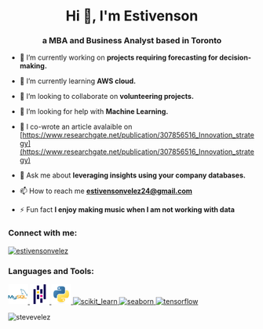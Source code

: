 <h1 align="center">Hi 👋, I'm Estivenson</h1>
<h3 align="center">a MBA and Business Analyst based in Toronto</h3>

- 🔭 I’m currently working on **projects requiring forecasting for decision-making.**

- 🌱 I’m currently learning **AWS cloud.**

- 👯 I’m looking to collaborate on **volunteering projects.**

- 🤝 I’m looking for help with **Machine Learning.**

- 📝 I co-wrote an article avalaible on [https://www.researchgate.net/publication/307856516_Innovation_strategy](https://www.researchgate.net/publication/307856516_Innovation_strategy)

- 💬 Ask me about **leveraging insights using your company databases.**

- 📫 How to reach me **estivensonvelez24@gmail.com**

- ⚡ Fun fact **I enjoy making music when I am not working with data**

<h3 align="left">Connect with me:</h3>
<p align="left">
<a href="https://linkedin.com/in/estivensonvelez" target="blank"><img align="center" src="https://raw.githubusercontent.com/rahuldkjain/github-profile-readme-generator/master/src/images/icons/Social/linked-in-alt.svg" alt="estivensonvelez" height="30" width="40" /></a>
</p>

<h3 align="left">Languages and Tools:</h3>
<p align="left"> <a href="https://www.mysql.com/" target="_blank" rel="noreferrer"> <img src="https://raw.githubusercontent.com/devicons/devicon/master/icons/mysql/mysql-original-wordmark.svg" alt="mysql" width="40" height="40"/> </a> <a href="https://pandas.pydata.org/" target="_blank" rel="noreferrer"> <img src="https://raw.githubusercontent.com/devicons/devicon/2ae2a900d2f041da66e950e4d48052658d850630/icons/pandas/pandas-original.svg" alt="pandas" width="40" height="40"/> </a> <a href="https://www.python.org" target="_blank" rel="noreferrer"> <img src="https://raw.githubusercontent.com/devicons/devicon/master/icons/python/python-original.svg" alt="python" width="40" height="40"/> </a> <a href="https://scikit-learn.org/" target="_blank" rel="noreferrer"> <img src="https://upload.wikimedia.org/wikipedia/commons/0/05/Scikit_learn_logo_small.svg" alt="scikit_learn" width="40" height="40"/> </a> <a href="https://seaborn.pydata.org/" target="_blank" rel="noreferrer"> <img src="https://seaborn.pydata.org/_images/logo-mark-lightbg.svg" alt="seaborn" width="40" height="40"/> </a> <a href="https://www.tensorflow.org" target="_blank" rel="noreferrer"> <img src="https://www.vectorlogo.zone/logos/tensorflow/tensorflow-icon.svg" alt="tensorflow" width="40" height="40"/> </a> </p>

<p><img align="center" src="https://github-readme-stats.vercel.app/api/top-langs?username=stevevelez&show_icons=true&locale=en&layout=compact" alt="stevevelez" /></p>
